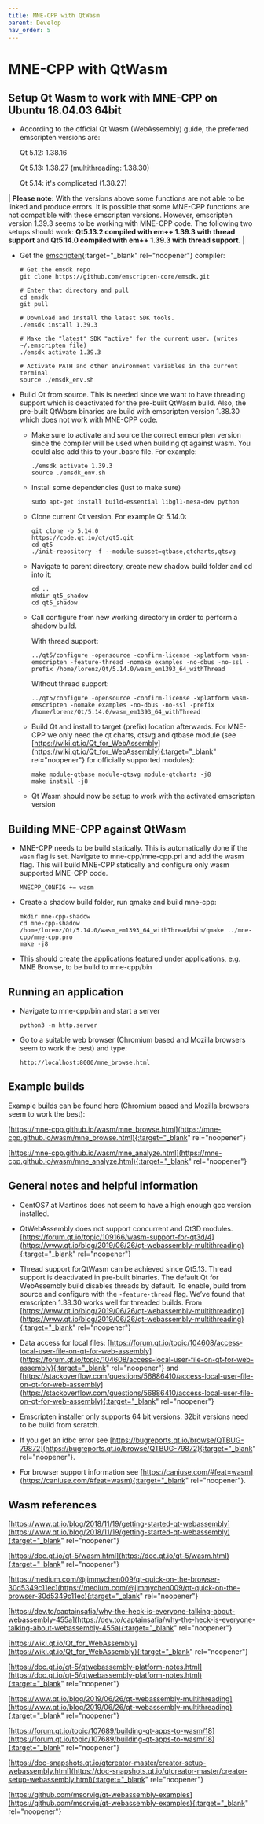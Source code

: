 ```yaml
---
title: MNE-CPP with QtWasm
parent: Develop
nav_order: 5
---
```

# MNE-CPP with QtWasm

## Setup Qt Wasm to work with MNE-CPP on Ubuntu 18.04.03 64bit

 * According to the official Qt Wasm (WebAssembly) guide, the preferred emscripten versions are:

   Qt 5.12: 1.38.16

   Qt 5.13: 1.38.27 (multithreading: 1.38.30)

   Qt 5.14: it's complicated (1.38.27)

 | **Please note:** With the versions above some functions are not able to be linked and produce errors. It is possible that some MNE-CPP functions are not compatible with these emscripten versions. However, emscripten version 1.39.3 seems to be working with MNE-CPP code. The following two setups should work: **Qt5.13.2 compiled with em++ 1.39.3 with thread support** and **Qt5.14.0 compiled with em++ 1.39.3 with thread support**. | 

* Get the [emscripten](https://emscripten.org/){:target="_blank" rel="noopener"} compiler:

   ```
   # Get the emsdk repo
   git clone https://github.com/emscripten-core/emsdk.git

   # Enter that directory and pull
   cd emsdk
   git pull

   # Download and install the latest SDK tools.
   ./emsdk install 1.39.3

   # Make the "latest" SDK "active" for the current user. (writes ~/.emscripten file)
   ./emsdk activate 1.39.3

   # Activate PATH and other environment variables in the current terminal
   source ./emsdk_env.sh
   ```

 * Build Qt from source. This is needed since we want to have threading support which is deactivated for the pre-built QtWasm build. Also, the pre-built QtWasm binaries are build with emscripten version 1.38.30 which does not work with MNE-CPP code.

    * Make sure to activate and source the correct emscripten version since the compiler will be used when building qt against wasm. You could also add this to your .basrc file. For example:

      ```
      ./emsdk activate 1.39.3
      source ./emsdk_env.sh
      ```

    * Install some dependencies (just to make sure)

      ```
      sudo apt-get install build-essential libgl1-mesa-dev python
      ```

    * Clone current Qt version. For example Qt 5.14.0:

      ```
      git clone -b 5.14.0
      https://code.qt.io/qt/qt5.git
      cd qt5
      ./init-repository -f --module-subset=qtbase,qtcharts,qtsvg
      ```

    * Navigate to parent directory, create new shadow build folder and cd into it:

      ```
      cd ..
      mkdir qt5_shadow
      cd qt5_shadow
      ```

    * Call configure from new working directory in order to perform a shadow build.

      With thread support:

      ```
      ../qt5/configure -opensource -confirm-license -xplatform wasm-emscripten -feature-thread -nomake examples -no-dbus -no-ssl -prefix /home/lorenz/Qt/5.14.0/wasm_em1393_64_withThread
      ```

      Without thread support:

      ```
      ../qt5/configure -opensource -confirm-license -xplatform wasm-emscripten -nomake examples -no-dbus -no-ssl -prefix /home/lorenz/Qt/5.14.0/wasm_em1393_64_withThread
      ```

    * Build Qt and install to target (prefix) location afterwards. For MNE-CPP we only need the qt charts, qtsvg and qtbase module (see [https://wiki.qt.io/Qt_for_WebAssembly](https://wiki.qt.io/Qt_for_WebAssembly){:target="_blank" rel="noopener"} for officially supported modules):

      ```
      make module-qtbase module-qtsvg module-qtcharts -j8
      make install -j8
      ```

    * Qt Wasm should now be setup to work with the activated emscripten version

## Building MNE-CPP against QtWasm

 * MNE-CPP needs to be build statically. This is automatically done if the `wasm` flag is set. Navigate to mne-cpp/mne-cpp.pri and add the wasm flag. This will build MNE-CPP statically and configure only wasm supported MNE-CPP code.

   ```
   MNECPP_CONFIG += wasm
   ```

 * Create a shadow build folder, run qmake and build mne-cpp:

   ```
   mkdir mne-cpp-shadow
   cd mne-cpp-shadow
   /home/lorenz/Qt/5.14.0/wasm_em1393_64_withThread/bin/qmake ../mne-cpp/mne-cpp.pro
   make -j8
   ```

 * This should create the applications featured under applications, e.g. MNE Browse, to be build to mne-cpp/bin

## Running an application

 * Navigate to mne-cpp/bin and start a server

   ```
   python3 -m http.server
   ```

 * Go to a suitable web browser (Chromium based and Mozilla browsers seem to work the best) and type:

   ```
   http://localhost:8000/mne_browse.html
   ```

## Example builds

Example builds can be found here (Chromium based and Mozilla browsers seem to work the best):

  [https://mne-cpp.github.io/wasm/mne_browse.html](https://mne-cpp.github.io/wasm/mne_browse.html){:target="_blank" rel="noopener"}

  [https://mne-cpp.github.io/wasm/mne_analyze.html](https://mne-cpp.github.io/wasm/mne_analyze.html){:target="_blank" rel="noopener"}

## General notes and helpful information

 * CentOS7 at Martinos does not seem to have a high enough gcc version
     installed.

 * QtWebAssembly does not support concurrent and Qt3D modules.
     [https://forum.qt.io/topic/109166/wasm-support-for-qt3d/4](https://www.qt.io/blog/2019/06/26/qt-webassembly-multithreading){:target="_blank" rel="noopener"}

 * Thread support forQtWasm can be achieved since Qt5.13. Thread support is deactivated in pre-built binaries. The default Qt for WebAssembly build disables threads by default. To enable, build from source and configure with the `-feature-thread` flag. We’ve found that emscripten 1.38.30 works well for threaded builds. From [https://www.qt.io/blog/2019/06/26/qt-webassembly-multithreading](https://www.qt.io/blog/2019/06/26/qt-webassembly-multithreading){:target="_blank" rel="noopener"}

 * Data access for local files:
     [https://forum.qt.io/topic/104608/access-local-user-file-on-qt-for-web-assembly](https://forum.qt.io/topic/104608/access-local-user-file-on-qt-for-web-assembly){:target="_blank" rel="noopener"} and
     [https://stackoverflow.com/questions/56886410/access-local-user-file-on-qt-for-web-assembly](https://stackoverflow.com/questions/56886410/access-local-user-file-on-qt-for-web-assembly){:target="_blank" rel="noopener"}

 * Emscripten installer only supports 64 bit versions. 32bit versions need to be build from scratch.

 * If you get an idbc error see [https://bugreports.qt.io/browse/QTBUG-79872](https://bugreports.qt.io/browse/QTBUG-79872){:target="_blank" rel="noopener"}.

 * For browser support information see [https://caniuse.com/#feat=wasm](https://caniuse.com/#feat=wasm){:target="_blank" rel="noopener"}.

## Wasm references

[https://www.qt.io/blog/2018/11/19/getting-started-qt-webassembly](https://www.qt.io/blog/2018/11/19/getting-started-qt-webassembly){:target="_blank" rel="noopener"}

[https://doc.qt.io/qt-5/wasm.html](https://doc.qt.io/qt-5/wasm.html){:target="_blank" rel="noopener"}

[https://medium.com/@jimmychen009/qt-quick-on-the-browser-30d5349c11ec](https://medium.com/@jimmychen009/qt-quick-on-the-browser-30d5349c11ec){:target="_blank" rel="noopener"}

[https://dev.to/captainsafia/why-the-heck-is-everyone-talking-about-webassembly-455a](https://dev.to/captainsafia/why-the-heck-is-everyone-talking-about-webassembly-455a){:target="_blank" rel="noopener"}

[https://wiki.qt.io/Qt_for_WebAssembly](https://wiki.qt.io/Qt_for_WebAssembly){:target="_blank" rel="noopener"}

[https://doc.qt.io/qt-5/qtwebassembly-platform-notes.html](https://doc.qt.io/qt-5/qtwebassembly-platform-notes.html){:target="_blank" rel="noopener"}

[https://www.qt.io/blog/2019/06/26/qt-webassembly-multithreading](https://www.qt.io/blog/2019/06/26/qt-webassembly-multithreading){:target="_blank" rel="noopener"}

[https://forum.qt.io/topic/107689/building-qt-apps-to-wasm/18](https://forum.qt.io/topic/107689/building-qt-apps-to-wasm/18){:target="_blank" rel="noopener"}

[https://doc-snapshots.qt.io/qtcreator-master/creator-setup-webassembly.html](https://doc-snapshots.qt.io/qtcreator-master/creator-setup-webassembly.html){:target="_blank" rel="noopener"}

[https://github.com/msorvig/qt-webassembly-examples](https://github.com/msorvig/qt-webassembly-examples){:target="_blank" rel="noopener"}
